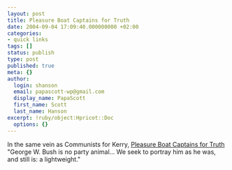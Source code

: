 ```yaml
---
layout: post
title: Pleasure Boat Captains for Truth
date: 2004-09-04 17:09:40.000000000 +02:00
categories:
- quick links
tags: []
status: publish
type: post
published: true
meta: {}
author:
  login: shanson
  email: papascott-wp@gmail.com
  display_name: PapaScott
  first_name: Scott
  last_name: Hanson
excerpt: !ruby/object:Hpricot::Doc
  options: {}
---
```

<p>In the same vein as Communists for Kerry, <a href="http://www.pleasurecaptains.com/">Pleasure Boat Captains for Truth</a> "George W. Bush is no party animal... We seek to portray him as he was, and still is: a lightweight."</p>
